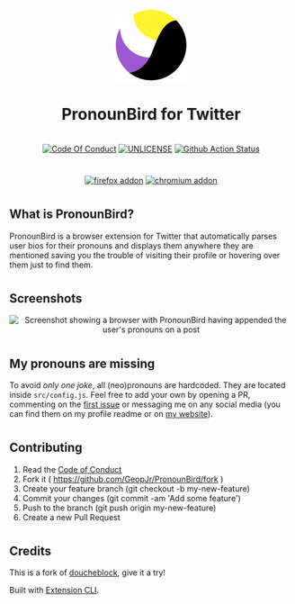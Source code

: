 <p align="center">
  <img alt="DoucheBlock for Twitter" src="./assets/icon.svg" width="128" />
</p>
<h1 align="center">PronounBird for Twitter</h1>
<p align="center">
  <br />
    <a href="https://github.com/GeopJr/.github/blob/main/CODE_OF_CONDUCT.md"><img src="https://img.shields.io/badge/Contributor%20Covenant-v2.0%20adopted-9c59d1.svg?style=for-the-badge&labelColor=fff430" alt="Code Of Conduct" /></a>
    <a href="https://github.com/GeopJr/PronounBird/blob/main/UNLICENSE"><img src="https://img.shields.io/badge/LICENSE-UNLICENSE-9c59d1.svg?style=for-the-badge&labelColor=fff430" alt="UNLICENSE" /></a>
    <a href="https://github.com/GeopJr/PronounBird/actions"><img src="https://img.shields.io/github/workflow/status/GeopJr/PronounBird/Test?color=9c59d1&label=CI&style=for-the-badge&labelColor=fff430" alt="Github Action Status" /></a>
</p>

#

<p align="center">
    <a href="https://addons.mozilla.org/en-US/firefox/addon/pronounbird-for-twitter/"><img src="https://i.imgur.com/UkbNoME.png" alt="firefox addon" /></a>
    <a href="https://chrome.google.com/webstore/detail/pronounbird-for-twitter/pfmmodpkbmpchmhglidbncgoanclbkgj"><img src="https://i.imgur.com/TSTwptM.png" alt="chromium addon" /></a>
</p>

#

## What is PronounBird?

PronounBird is a browser extension for Twitter that automatically parses user bios for their pronouns and displays them anywhere they are mentioned saving you the trouble of visiting their profile or hovering over them just to find them.

#

## Screenshots

<p align="center">
  <img src="https://i.imgur.com/88AlJLI.png" alt="Screenshot showing a browser with PronounBird having appended the user's pronouns on a post" /><br/>
</p>

#

## My pronouns are missing

To avoid *only one joke*, all (neo)pronouns are hardcoded. They are located inside `src/config.js`. Feel free to add your own by opening a PR, commenting on the [first issue](https://github.com/GeopJr/PronounBird/issues/3) or messaging me on any social media (you can find them on my profile readme or on [my website](https://geopjr.dev/contact)).

#

## Contributing

1. Read the [Code of Conduct](https://github.com/GeopJr/.github/blob/main/CODE_OF_CONDUCT.md)
2. Fork it ( https://github.com/GeopJr/PronounBird/fork )
3. Create your feature branch (git checkout -b my-new-feature)
4. Commit your changes (git commit -am 'Add some feature')
5. Push to the branch (git push origin my-new-feature)
6. Create a new Pull Request

#

## Credits

This is a fork of [doucheblock](https://github.com/MobileFirstLLC/doucheblock), give it a try!

Built with [Extension CLI](https://github.com/MobileFirstLLC/extension-cli/).
